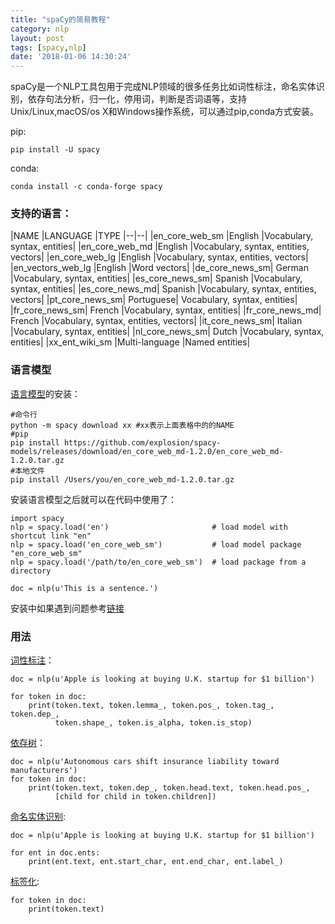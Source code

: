 ```yaml
---
title: "spaCy的简易教程"
category: nlp
layout: post
tags: [spacy,nlp]
date: '2018-01-06 14:30:24'
---
```


spaCy是一个NLP工具包用于完成NLP领域的很多任务比如词性标注，命名实体识别，依存句法分析，归一化，停用词，判断是否词语等，支持Unix/Linux,macOS/os X和Windows操作系统，可以通过pip,conda方式安装。

pip:

```
pip install -U spacy
```
conda:

```
conda install -c conda-forge spacy
```

### 支持的语言：


|NAME	|LANGUAGE	|TYPE
|--|--|
|en_core_web_sm	|English	|Vocabulary, syntax, entities|
|en_core_web_md	|English	|Vocabulary, syntax, entities, vectors|
|en_core_web_lg	|English	|Vocabulary, syntax, entities, vectors|
|en_vectors_web_lg	|English	|Word vectors|
|de_core_news_sm|	German	|Vocabulary, syntax, entities|
|es_core_news_sm|	Spanish	|Vocabulary, syntax, entities|
|es_core_news_md|	Spanish	|Vocabulary, syntax, entities, vectors|
|pt_core_news_sm|	Portuguese|	Vocabulary, syntax, entities|
|fr_core_news_sm|	French	|Vocabulary, syntax, entities|
|fr_core_news_md|	French	|Vocabulary, syntax, entities, vectors|
|it_core_news_sm|	Italian	|Vocabulary, syntax, entities|
|nl_core_news_sm|	Dutch	|Vocabulary, syntax, entities|
|xx_ent_wiki_sm	|Multi-language	|Named entities|

###  语言模型
[语言模型](https://github.com/explosion/spacy-models)的安装：
```
#命令行
python -m spacy download xx #xx表示上面表格中的的NAME
#pip
pip install https://github.com/explosion/spacy-models/releases/download/en_core_web_md-1.2.0/en_core_web_md-1.2.0.tar.gz
#本地文件
pip install /Users/you/en_core_web_md-1.2.0.tar.gz

```

安装语言模型之后就可以在代码中使用了：
```
import spacy
nlp = spacy.load('en')                       # load model with shortcut link "en"
nlp = spacy.load('en_core_web_sm')           # load model package "en_core_web_sm"
nlp = spacy.load('/path/to/en_core_web_sm')  # load package from a directory

doc = nlp(u'This is a sentence.')
```

安装中如果遇到问题参考[链接](https://spacy.io/usage/)

### 用法

[词性标注](https://spacy.io/usage/linguistic-features#section-pos-tagging)：
```
doc = nlp(u'Apple is looking at buying U.K. startup for $1 billion')

for token in doc:
    print(token.text, token.lemma_, token.pos_, token.tag_, token.dep_,
          token.shape_, token.is_alpha, token.is_stop)
```

[依存树](https://spacy.io/usage/linguistic-features#dependency-parse)：
```
doc = nlp(u'Autonomous cars shift insurance liability toward manufacturers')
for token in doc:
    print(token.text, token.dep_, token.head.text, token.head.pos_,
          [child for child in token.children])
```

[命名实体识别](https://spacy.io/usage/linguistic-features#named-entities):
```
doc = nlp(u'Apple is looking at buying U.K. startup for $1 billion')

for ent in doc.ents:
    print(ent.text, ent.start_char, ent.end_char, ent.label_)
```

[标签化](https://spacy.io/usage/linguistic-features#tokenization):
```
for token in doc:
    print(token.text)
```

